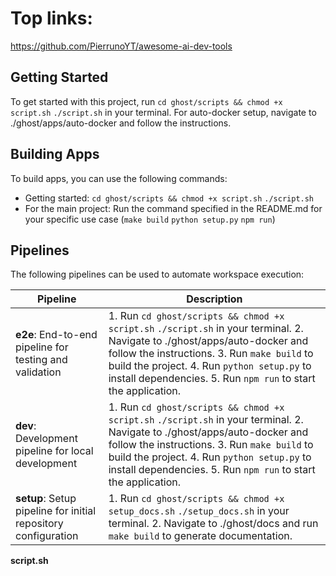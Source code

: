 # Top links:

https://github.com/PierrunoYT/awesome-ai-dev-tools


## Getting Started

To get started with this project, run `cd ghost/scripts && chmod +x script.sh` `./script.sh` in your terminal.
For auto-docker setup, navigate to ./ghost/apps/auto-docker and follow the instructions.

## Building Apps

To build apps, you can use the following commands:

- Getting started: `cd ghost/scripts && chmod +x script.sh` `./script.sh`
- For the main project: Run the command specified in the README.md for your specific use case (`make build` `python setup.py` `npm run`)

## Pipelines

The following pipelines can be used to automate workspace execution:

| Pipeline | Description |
| --- | --- |
| **e2e**: End-to-end pipeline for testing and validation | 1. Run `cd ghost/scripts && chmod +x script.sh` `./script.sh` in your terminal. 2. Navigate to ./ghost/apps/auto-docker and follow the instructions. 3. Run `make build` to build the project. 4. Run `python setup.py` to install dependencies. 5. Run `npm run` to start the application. |
| **dev**: Development pipeline for local development | 1. Run `cd ghost/scripts && chmod +x script.sh` `./script.sh` in your terminal. 2. Navigate to ./ghost/apps/auto-docker and follow the instructions. 3. Run `make build` to build the project. 4. Run `python setup.py` to install dependencies. 5. Run `npm run` to start the application. |
| **setup**: Setup pipeline for initial repository configuration | 1. Run `cd ghost/scripts && chmod +x setup_docs.sh` `./setup_docs.sh` in your terminal. 2. Navigate to ./ghost/docs and run `make build` to generate documentation. |

**script.sh**
